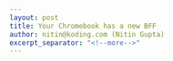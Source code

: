 ```yaml
---
layout: post
title: Your Chromebook has a new BFF
author: nitin@koding.com (Nitin Gupta)
excerpt_separator: "<!--more-->"
---
```


